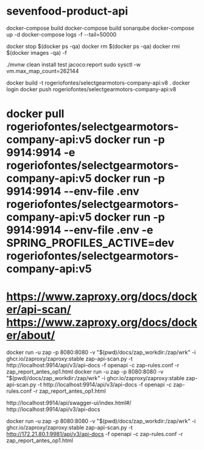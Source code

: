 # sevenfood-product-api

docker-compose build
docker-compose build sonarqube
docker-compose up -d
docker-compose logs -f --tail=50000

docker stop $(docker ps -qa)
docker rm $(docker ps -qa)
docker rmi $(docker images -qa) -f

./mvnw clean install test jacoco:report
sudo sysctl -w vm.max_map_count=262144

docker build -t rogeriofontes/selectgearmotors-company-api:v8 .
docker login
docker push rogeriofontes/selectgearmotors-company-api:v8

docker pull rogeriofontes/selectgearmotors-company-api:v5
docker run -p 9914:9914 -e  rogeriofontes/selectgearmotors-company-api:v5
docker run -p 9914:9914 --env-file .env rogeriofontes/selectgearmotors-company-api:v5
docker run -p 9914:9914 --env-file .env -e SPRING_PROFILES_ACTIVE=dev rogeriofontes/selectgearmotors-company-api:v5
====
https://www.zaproxy.org/docs/docker/api-scan/
https://www.zaproxy.org/docs/docker/about/
====
docker run -u zap -p 8080:8080 -v "$(pwd)/docs/zap_workdir:/zap/wrk" -i ghcr.io/zaproxy/zaproxy:stable zap-api-scan.py -t http://localhost:9914/api/v3/api-docs -f openapi -c zap-rules.conf -r zap_report_antes_op1.html
docker run -u zap -p 8080:8080 -v "$(pwd)/docs/zap_workdir:/zap/wrk" -i ghcr.io/zaproxy/zaproxy:stable zap-api-scan.py -t http://localhost:9914/api/v3/api-docs -f openapi -c zap-rules.conf -r zap_report_antes_op1.html

http://localhost:9914/api/swagger-ui/index.html#/
http://localhost:9914/api/v3/api-docs

docker run -u zap -p 8080:8080 -v "$(pwd)/docs/zap_workdir:/zap/wrk" -i ghcr.io/zaproxy/zaproxy:stable zap-api-scan.py -t http://172.21.80.1:9981/api/v3/api-docs -f openapi -c zap-rules.conf -r zap_report_antes_op1.html
